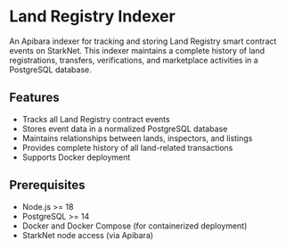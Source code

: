 # Land Registry Indexer

An Apibara indexer for tracking and storing Land Registry smart contract events on StarkNet. This indexer maintains a complete history of land registrations, transfers, verifications, and marketplace activities in a PostgreSQL database.

## Features

- Tracks all Land Registry contract events
- Stores event data in a normalized PostgreSQL database
- Maintains relationships between lands, inspectors, and listings
- Provides complete history of all land-related transactions
- Supports Docker deployment

## Prerequisites

- Node.js >= 18
- PostgreSQL >= 14
- Docker and Docker Compose (for containerized deployment)
- StarkNet node access (via Apibara)
